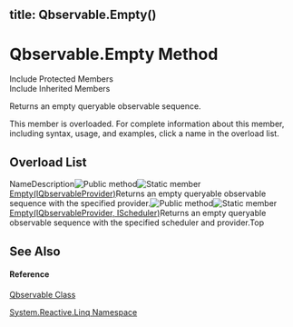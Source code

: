 title: Qbservable.Empty()
---
# Qbservable.Empty Method

Include Protected Members  
Include Inherited Members

Returns an empty queryable observable sequence.

This member is overloaded. For complete information about this member, including syntax, usage, and examples, click a name in the overload list.

## Overload List

NameDescription![Public method](https://reactiveui.net/assets/img/Hh303103.pubmethod(en-us,VS.103).gif "Public method")![Static member](https://reactiveui.net/assets/img/Hh244319.static(en-us,VS.103).gif "Static member")[Empty<TResult>(IQbservableProvider)](https://msdn.microsoft.com/en-us/library/m:system.reactive.linq.qbservable.empty%60%601(system.reactive.linq.iqbservableprovider)(v=VS.103))Returns an empty queryable observable sequence with the specified provider.![Public method](https://reactiveui.net/assets/img/Hh303103.pubmethod(en-us,VS.103).gif "Public method")![Static member](https://reactiveui.net/assets/img/Hh244319.static(en-us,VS.103).gif "Static member")[Empty<TResult>(IQbservableProvider, IScheduler)](https://msdn.microsoft.com/en-us/library/m:system.reactive.linq.qbservable.empty%60%601(system.reactive.linq.iqbservableprovider%2csystem.reactive.concurrency.ischeduler)(v=VS.103))Returns an empty queryable observable sequence with the specified scheduler and provider.Top

## See Also

#### Reference

[Qbservable Class](Qbservable\Qbservable.md)

[System.Reactive.Linq Namespace](System.Reactive.Linq\System.Reactive.Linq.md)




